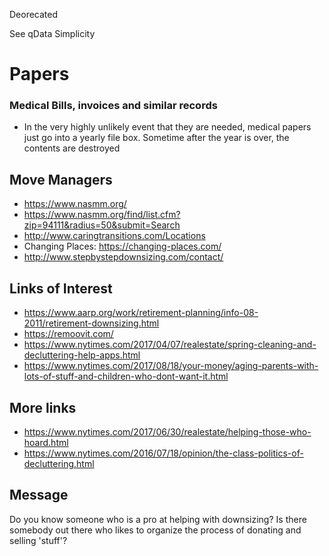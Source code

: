 <maar>Deorecated</mark>
  
See qData Simplicity

# Papers

### Medical Bills, invoices and similar records

* In the very highly unlikely event that they are needed, medical papers just go into a yearly file box. Sometime after the year is over, the contents are destroyed


## Move Managers

* https://www.nasmm.org/
* https://www.nasmm.org/find/list.cfm?zip=94111&radius=50&submit=Search
* http://www.caringtransitions.com/Locations
* Changing Places: https://changing-places.com/
* http://www.stepbystepdownsizing.com/contact/


## Links of Interest

* https://www.aarp.org/work/retirement-planning/info-08-2011/retirement-downsizing.html
* https://remoovit.com/
* https://www.nytimes.com/2017/04/07/realestate/spring-cleaning-and-decluttering-help-apps.html
* https://www.nytimes.com/2017/08/18/your-money/aging-parents-with-lots-of-stuff-and-children-who-dont-want-it.html

## More links

* https://www.nytimes.com/2017/06/30/realestate/helping-those-who-hoard.html
* https://www.nytimes.com/2016/07/18/opinion/the-class-politics-of-decluttering.html


## Message

Do you know someone who is a pro at helping with downsizing? Is there somebody out there who likes to organize the process of donating and selling 'stuff'?





